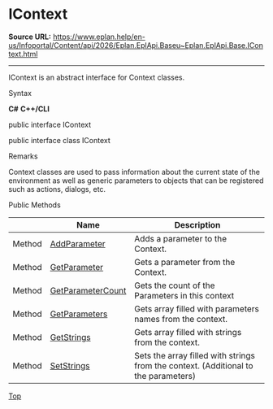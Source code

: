 # IContext

**Source URL:** https://www.eplan.help/en-us/Infoportal/Content/api/2026/Eplan.EplApi.Baseu~Eplan.EplApi.Base.IContext.html

---

IContext is an abstract interface for Context classes.

Syntax

**C#**
**C++/CLI**


public interface IContext

public interface class IContext


Remarks

Context classes are used to pass information about the current state of the environment as well as generic parameters to objects that can be registered such as actions, dialogs, etc.

Public Methods

|  | Name | Description |
| --- | --- | --- |
| Method | [AddParameter](Eplan.EplApi.Baseu~Eplan.EplApi.Base.IContext~AddParameter.html) | Adds a parameter to the Context. |
| Method | [GetParameter](Eplan.EplApi.Baseu~Eplan.EplApi.Base.IContext~GetParameter.html) | Gets a parameter from the Context. |
| Method | [GetParameterCount](Eplan.EplApi.Baseu~Eplan.EplApi.Base.IContext~GetParameterCount.html) | Gets the count of the Parameters in this context |
| Method | [GetParameters](Eplan.EplApi.Baseu~Eplan.EplApi.Base.IContext~GetParameters.html) | Gets array filled with parameters names from the context. |
| Method | [GetStrings](Eplan.EplApi.Baseu~Eplan.EplApi.Base.IContext~GetStrings.html) | Gets array filled with strings from the context. |
| Method | [SetStrings](Eplan.EplApi.Baseu~Eplan.EplApi.Base.IContext~SetStrings.html) | Sets the array filled with strings from the context. (Additional to the parameters) |

[Top](#top)
